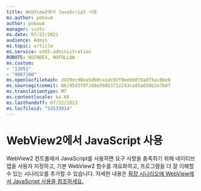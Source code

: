 ```yaml
---
title: WebView2에서 JavaScript 사용
ms.author: pebaum
author: pebaum
manager: scotv
ms.date: 07/22/2021
audience: Admin
ms.topic: article
ms.service: o365-administration
ROBOTS: NOINDEX, NOFOLLOW
ms.custom:
- "12051"
- "9007100"
ms.openlocfilehash: d439ecd8ea5db0ca1dc02f8eeb6078a0f5ac8be8
ms.sourcegitcommit: 86c95d3f0f268e500b3732243ca85a650b2e7b8f
ms.translationtype: MT
ms.contentlocale: ko-KR
ms.lasthandoff: 07/22/2021
ms.locfileid: "53533014"
---
```

# <a name="use-javascript-in-webview2"></a>WebView2에서 JavaScript 사용

WebView2 컨트롤에서 JavaScript를 사용하면 요구 사항을 충족하기 위해 네이티브 앱을 사용자 지정하고, 기본 WebView2 함수를 개요화하고, 프로그램을 더 잘 이해할 수 있는 시나리오를 추가할 수 있습니다. 자세한 내용은 [확장 시나리오에 WebView에서 JavaScript 사용을 참조하세요.](/microsoft-edge/webview2/how-to/javascript)
